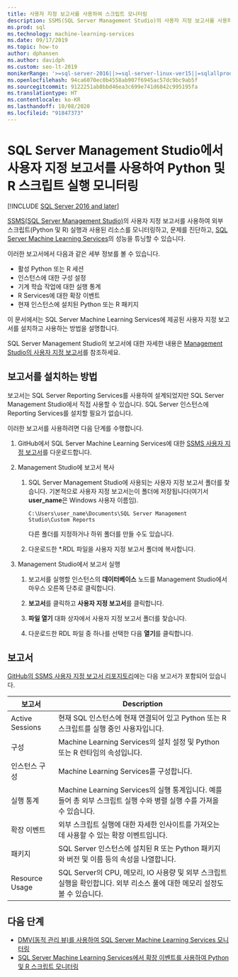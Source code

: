 ```yaml
---
title: 사용자 지정 보고서를 사용하여 스크립트 모니터링
description: SSMS(SQL Server Management Studio)의 사용자 지정 보고서를 사용하여 외부 스크립트(Python 및 R)의 실행, 사용된 리소스, 문제 진단 및 SQL Server Machine Learning Services의 성능 조정을 모니터링합니다.
ms.prod: sql
ms.technology: machine-learning-services
ms.date: 09/17/2019
ms.topic: how-to
author: dphansen
ms.author: davidph
ms.custom: seo-lt-2019
monikerRange: '>=sql-server-2016||>=sql-server-linux-ver15||=sqlallproducts-allversions'
ms.openlocfilehash: 94ca6070ec0b4558ab907f6945ac57dc9bc9ab5f
ms.sourcegitcommit: 9122251ab8bbd46ea3c699e741d6842c995195fa
ms.translationtype: HT
ms.contentlocale: ko-KR
ms.lasthandoff: 10/08/2020
ms.locfileid: "91847373"
---
```

# <a name="monitor-python-and-r-script-execution-using-custom-reports-in-sql-server-management-studio"></a>SQL Server Management Studio에서 사용자 지정 보고서를 사용하여 Python 및 R 스크립트 실행 모니터링
[!INCLUDE [SQL Server 2016 and later](../../includes/applies-to-version/sqlserver2016.md)]

[SSMS(SQL Server Management Studio)](../../ssms/download-sql-server-management-studio-ssms.md)의 사용자 지정 보고서를 사용하여 외부 스크립트(Python 및 R) 실행과 사용된 리소스를 모니터링하고, 문제를 진단하고, [SQL Server Machine Learning Services](../sql-server-machine-learning-services.md)의 성능을 튜닝할 수 있습니다.

이러한 보고서에서 다음과 같은 세부 정보를 볼 수 있습니다.

- 활성 Python 또는 R 세션
- 인스턴스에 대한 구성 설정
- 기계 학습 작업에 대한 실행 통계
- R Services에 대한 확장 이벤트
- 현재 인스턴스에 설치된 Python 또는 R 패키지

이 문서에서는 SQL Server Machine Learning Services에 제공된 사용자 지정 보고서를 설치하고 사용하는 방법을 설명합니다.

SQL Server Management Studio의 보고서에 대한 자세한 내용은 [Management Studio의 사용자 지정 보고서](../../ssms/object/custom-reports-in-management-studio.md)를 참조하세요.

## <a name="how-to-install-the-reports"></a>보고서를 설치하는 방법

보고서는 SQL Server Reporting Services를 사용하여 설계되었지만 SQL Server Management Studio에서 직접 사용할 수 있습니다. SQL Server 인스턴스에 Reporting Services를 설치할 필요가 없습니다.

이러한 보고서를 사용하려면 다음 단계를 수행합니다.

1. GitHub에서 SQL Server Machine Learning Services에 대한 [SSMS 사용자 지정 보고서](https://github.com/Microsoft/sql-server-samples/tree/master/samples/features/machine-learning-services/ssms-custom-reports)를 다운로드합니다.

2. Management Studio에 보고서 복사

    1. SQL Server Management Studio에 사용되는 사용자 지정 보고서 폴더를 찾습니다. 기본적으로 사용자 지정 보고서는이 폴더에 저장됩니다(여기서 **user_name**은 Windows 사용자 이름임).

        `C:\Users\user_name\Documents\SQL Server Management Studio\Custom Reports`

       다른 폴더를 지정하거나 하위 폴더를 만들 수도 있습니다.

    2. 다운로드한 *.RDL 파일을 사용자 지정 보고서 폴더에 복사합니다.

3. Management Studio에서 보고서 실행

    1. 보고서를 실행할 인스턴스의 **데이터베이스** 노드를 Management Studio에서 마우스 오른쪽 단추로 클릭합니다.

    2. **보고서**를 클릭하고 **사용자 지정 보고서**를 클릭합니다.

    3. **파일 열기** 대화 상자에서 사용자 지정 보고서 폴더를 찾습니다.

    4. 다운로드한 RDL 파일 중 하나를 선택한 다음 **열기**를 클릭합니다.

## <a name="reports"></a>보고서

[GitHub의 SSMS 사용자 지정 보고서 리포지토리](https://github.com/Microsoft/sql-server-samples/tree/master/samples/features/machine-learning-services/ssms-custom-reports)에는 다음 보고서가 포함되어 있습니다.

| 보고서 | Description |
|-|-|
| Active Sessions | 현재 SQL 인스턴스에 현재 연결되어 있고 Python 또는 R 스크립트를 실행 중인 사용자입니다. |
| 구성 | Machine Learning Services의 설치 설정 및 Python 또는 R 런타임의 속성입니다. |
| 인스턴스 구성 | Machine Learning Services를 구성합니다. |
| 실행 통계 | Machine Learning Services의 실행 통계입니다. 예를 들어 총 외부 스크립트 실행 수와 병렬 실행 수를 가져올 수 있습니다. |
| 확장 이벤트 | 외부 스크립트 실행에 대한 자세한 인사이트를 가져오는 데 사용할 수 있는 확장 이벤트입니다. |
| 패키지 | SQL Server 인스턴스에 설치된 R 또는 Python 패키지와 버전 및 이름 등의 속성을 나열합니다. |
| Resource Usage | SQL Server의 CPU, 메모리, IO 사용량 및 외부 스크립트 실행을 확인합니다. 외부 리소스 풀에 대한 메모리 설정도 볼 수 있습니다. |

## <a name="next-steps"></a>다음 단계

- [DMV(동적 관리 뷰)를 사용하여 SQL Server Machine Learning Services 모니터링](monitor-sql-server-machine-learning-services-using-dynamic-management-views.md)
- [SQL Server Machine Learning Services에서 확장 이벤트를 사용하여 Python 및 R 스크립트 모니터링](extended-events.md)
